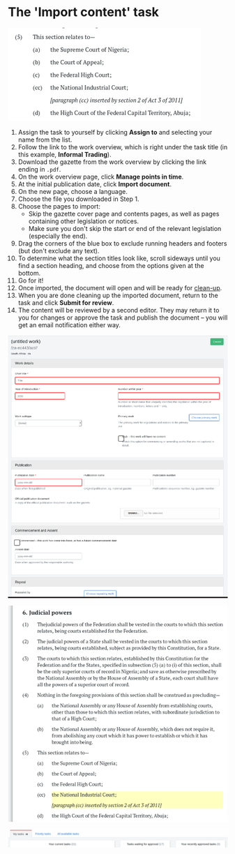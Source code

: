 # The 'Import content' task

![The task \(Steps 1 and 2\)](../.gitbook/assets/image%20%2820%29.png)

1. Assign the task to yourself by clicking **Assign to** and selecting your name from the list.
2. Follow the link to the work overview, which is right under the task title  \(in this example, **Informal Trading**\).
3. Download the gazette from the work overview by clicking the link ending in `.pdf`.
4. On the work overview page, click **Manage points in time**.
5. At the initial publication date, click **Import document**.
6. On the new page, choose a language.
7. Choose the file you downloaded in Step 1.
8. Choose the pages to import: 
   * Skip the gazette cover page and contents pages, as well as pages containing other legislation or notices.
   * Make sure you don't skip the start or end of the relevant legislation \(especially the end\).
9. Drag the corners of the blue box to exclude running headers and footers \(but don't exclude any text\).
10. To determine what the section titles look like, scroll sideways until you find a section heading, and choose from the options given at the bottom.
11. Go for it!
12. Once imported, the document will open and will be ready for [clean-up](../editing-a-document/cleaning-up-an-import.md).
13. When you are done cleaning up the imported document, return to the task and click **Submit for review**.
14. The content will be reviewed by a second editor. They may return it to you for changes or approve the task and publish the document – you will get an email notification either way.

![The work overview \(Steps 3 and 4\)](../.gitbook/assets/image%20%2842%29.png)

![The initial publication date \(Step 5\)](../.gitbook/assets/image%20%282%29.png)

![The import page \(Steps 6 to 11\)](../.gitbook/assets/image%20%2834%29.png)



